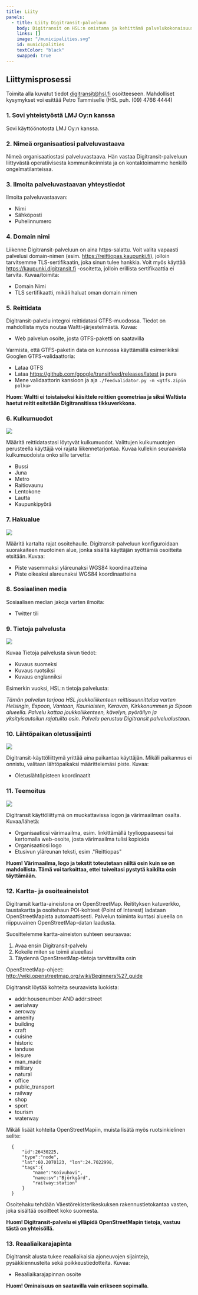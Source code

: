 ```yaml
---
title: Liity
panels:
  - title: Liity Digitransit-palveluun
    body: Digitransit on HSL:n omistama ja kehittämä palvelukokonaisuus joukkoliikenteen reititystä varten. Digitransit-tuoteperhe on rakennettu HSl:n, Liikenneviraston ja LMJ Oy:n rahoituksella. Kuntien on mahdollista liittyä palveluun LMJ Oy:n kautta.
    links: []
    image: "/municipalities.svg"
    id: municipalities
    textColor: "black"
    swapped: true
---
```


## Liittymisprosessi

Toimita alla kuvatut tiedot digitransit@hsl.fi osoitteeseen. Mahdolliset kysymykset voi esittää Petro Tammiselle (HSL puh. (09) 4766 4444)

### 1. Sovi yhteistyöstä LMJ Oy:n kanssa

Sovi käyttöönotosta LMJ Oy:n kanssa.

### 2. Nimeä organisaatiosi palveluvastaava

Nimeä organisaatiostasi palveluvastaava. Hän vastaa Digitransit-palveluun liittyvästä operatiivisesta kommunikoinnista ja on kontaktoimamme henkilö ongelmatilanteissa.

### 3. Ilmoita palveluvastaavan yhteystiedot

Ilmoita palveluvastaavan:
- Nimi
- Sähköposti
- Puhelinnumero

### 4. Domain nimi

Liikenne Digitransit-palveluun on aina https-salattu. Voit valita vapaasti palvelusi domain-nimen (esim. https://reittiopas.kaupunki.fi), jolloin tarvitsemme TLS-sertifikaatin, joka sinun tulee hankkia. Voit myös käyttää https://kaupunki.digitransit.fi -osoitetta, jolloin erillista sertifikaattia ei tarvita. Kuvaa/toimita:
- Domain Nimi
- TLS sertifikaatti, mikäli haluat oman domain nimen

### 5. Reittidata

Digitransit-palvelu integroi reittidatasi GTFS-muodossa. Tiedot on mahdollista myös noutaa Waltti-järjestelmästä. Kuvaa:
- Web palvelun osoite, josta GTFS-paketti on saatavilla

Varmista, että GTFS-paketin data on kunnossa käyttämällä esimerikiksi Googlen GTFS-validaattoria:

- Lataa GTFS
- Lataa https://github.com/google/transitfeed/releases/latest ja pura
- Mene validaattorin kansioon ja aja `./feedvalidator.py -m <gtfs.zipin polku>`

**Huom: Waltti ei toistaiseksi käsittele reittien geometriaa ja siksi Waltista haetut reitit esitetään Digitransitissa tikkuverkkona.**

### 6. Kulkumuodot

![](./images/kulkumuodot.png)

Määritä reittidatastasi löytyvät kulkumuodot. Valittujen kulkumuotojen perusteella käyttäjä voi rajata liikennetarjontaa. Kuvaa kullekin seuraavista kulkumuodoista onko sille tarvetta:
- Bussi
- Juna
- Metro
- Raitiovaunu
- Lentokone
- Lautta
- Kaupunkipyörä

### 7. Hakualue

![](./images/hakualue.png)

Määritä kartalta rajat osoitehaulle. Digitransit-palveluun konfiguroidaan suorakaiteen muotoinen alue, jonka sisältä käyttäjän syöttämiä osoitteita etsitään. Kuvaa:
- Piste vasemmaksi yläreunaksi WGS84 koordinaatteina
- Piste oikeaksi alareunaksi WGS84 koordinaatteina

### 8. Sosiaalinen media

Sosiaalisen median jakoja varten ilmoita:
- Twitter tili

### 9. Tietoja palvelusta

![](./images/tietoja-palvelusta.png)

Kuvaa Tietoja palvelusta sivun tiedot:
- Kuvaus suomeksi
- Kuvaus ruotsiksi
- Kuvaus englanniksi

Esimerkin vuoksi, HSL:n tietoja palvelusta:

*Tämän palvelun tarjoaa HSL joukkoliikenteen reittisuunnittelua varten Helsingin, Espoon, Vantaan, Kauniaisten, Keravan, Kirkkonummen ja Sipoon alueella. Palvelu kattaa joukkoliikenteen, kävelyn, pyöräilyn ja yksityisautoilun rajatuilta osin. Palvelu perustuu Digitransit palvelualustaan.*

### 10. Lähtöpaikan oletussijainti

![](./images/lahtopaikka.png)

Digitransit-käyttöliittymä yrittää aina paikantaa käyttäjän. Mikäli paikannus ei onnistu, valitaan lähtöpaikaksi määrittelemäsi piste. Kuvaa:
- Oletuslähtöpisteen koordinaatit

### 11. Teemoitus

![](./images/teema.png)

Digitransit käyttöliittymä on muokattavissa logon ja värimaailman osalta. Kuvaa/lähetä:
- Organisaatiosi värimaailma, esim. linkittämällä tyylioppaaseesi tai kertomalla web-osoite, josta värimaailma tulisi kopioida
- Organisaatiosi logo
- Etusivun yläreunan teksti, esim ."Reittiopas"

**Huom! Värimaailma, logo ja tekstit toteutetaan niiltä osin kuin se on mahdollista. Tämä voi tarkoittaa, ettei toiveitasi pystytä kaikilta osin täyttämään.**

### 12. Kartta- ja osoiteaineistot

Digitransit kartta-aineistona on OpenStreetMap. Reitityksen katuverkko, taustakartta ja osoitehaun POI-kohteet (Point of Interest) ladataan OpenStreetMapista automaattisesti. Palvelun toiminta kuntasi alueella on riippuvainen OpenStreetMap-datan laadusta.

Suosittelemme kartta-aineiston suhteen seuraavaa:
1. Avaa ensin Digitransit-palvelu
2. Kokeile miten se toimii alueellasi
3. Täydennä OpenStreetMap-tietoja tarvittavilta osin

OpenStreetMap-ohjeet: http://wiki.openstreetmap.org/wiki/Beginners%27_guide

Digitransit löytää kohteita seuraavista luokista:

- addr:housenumber AND addr:street
- aerialway
- aeroway
- amenity
- building
- craft
- cuisine
- historic
- landuse
- leisure
- man_made
- military
- natural
- office
- public_transport
- railway
- shop
- sport
- tourism
- waterway

Mikäli lisäät kohteita OpenStreetMapiin, muista lisätä myös ruotsinkielinen selite:

```
  {
      "id":26430225,
      "type":"node",
      "lat":60.2070123, "lon":24.7022998,
      "tags":{
          "name":"Koivuhovi",
          "name:sv":"Björkgård",
          "railway:station"
      }
  }
```

Osoitehaku tehdään Väestörekisterikeskuksen rakennustietokantaa vasten, joka sisältää osoitteet koko suomesta.

**Huom! Digitransit-palvelu ei ylläpidä OpenStreetMapin tietoja, vastuu tästä on yhteisöllä.**

### 13. Reaaliaikarajapinta

Digitransit alusta tukee reaaliaikaisia ajoneuvojen sijainteja, pysäkkiennusteita sekä poikkeustiedotteita. Kuvaa:
- Reaaliaikarajapinnan osoite

**Huom! Ominaisuus on saatavilla vain erikseen sopimalla**.
